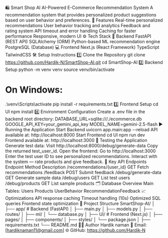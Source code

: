 🛍️ Smart Shop AI
AI-Powered E-Commerce Recommendation System
A recommendation system that provides personalized product suggestions based on user behavior and preferences.
🚀 Features
Real-time personalized recommendations
User behavior tracking and analytics
Feedback and rating system
API timeout and error handling
Caching for faster performance
Responsive, modern UI
⚙️ Tech Stack
🧠 Backend
FastAPI (REST API)
SQLAlchemy (ORM)
Python-based ML recommendation engine
PostgreSQL (Database)
💻 Frontend
Next.js (React Framework)
TypeScript
TailwindCSS
🛠️ Setup Instructions
1️⃣ Clone the Repository
git clone https://github.com/Hardik-N/SmartShop-AI.git
cd SmartShop-AI
2️⃣ Backend Setup
python -m venv venv
source venv/bin/activate  
# On Windows: 
.\venv\Scripts\activate
pip install -r requirements.txt
3️⃣ Frontend Setup
cd UI
npm install
4️⃣ Environment Configuration
Create a .env file in the backend root directory:
DATABASE_URL=sqlite:///./ecommerce.db
GOOGLE_API_KEY=your_gemini_api_key
MODEL_NAME=gemini-2.5-flash
▶️ Running the Application
Start Backend
uvicorn app.main:app --reload
API available at: http://localhost:8000
Start Frontend
cd UI
npm run dev
Frontend available at: http://localhost:3000
🧪 Testing the Application
Generate test data:
Visit http://localhost:8000/debug/generate-data
Copy the returned test_user_id.
Open the frontend:
Go to http://localhost:3000
Enter the test user ID to see personalized recommendations.
Interact with the system — rate products and give feedback.
🔑 Key API Endpoints
Endpoint	Method	Description
/recommendations/{user_id}	GET	Fetch recommendations
/feedback	POST	Submit feedback
/debug/generate-data	GET	Generate sample data
/debug/users	GET	List test users
/debug/products	GET	List sample products
🗂️ Database Overview
Main Tables:
Users
Products
UserBehavior
RecommendationFeedback
📈 Optimizations
API response caching
Timeout handling (10s)
Optimized SQL queries
Frontend state optimization
🧩 Project Structure
SmartShop-AI/
│
├── app/                 # Backend (FastAPI)
│   ├── main.py
│   ├── models.py
│   ├── routes/
│   ├── ml/
│   └── database.py
│
├── UI/                  # Frontend (Next.js)
│   ├── pages/
│   ├── components/
│   ├── styles/
│   └── package.json
│
├── requirements.txt
└── README.md
🧑‍💻 Author
Hardik naman
📧 Email: [hardiknaman11@gmail.com]
🌐 GitHub: https://github.com/Hardik-N